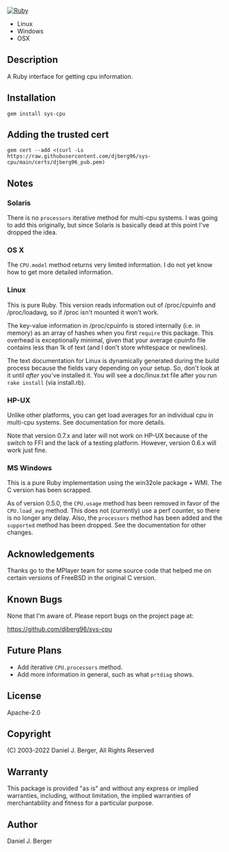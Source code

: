 [![Ruby](https://github.com/djberg96/sys-cpu/actions/workflows/ruby.yml/badge.svg)](https://github.com/djberg96/sys-cpu/actions/workflows/ruby.yml)

* Linux
* Windows
* OSX

## Description
A Ruby interface for getting cpu information.

## Installation
`gem install sys-cpu`

## Adding the trusted cert
`gem cert --add <(curl -Ls https://raw.githubusercontent.com/djberg96/sys-cpu/main/certs/djberg96_pub.pem)`

## Notes
### Solaris
There is no `processors` iterative method for multi-cpu systems. I was going to
add this originally, but since Solaris is basically dead at this point I've
dropped the idea.
   
### OS X
The `CPU.model` method returns very limited information. I do not yet know
how to get more detailed information.

### Linux
This is pure Ruby. This version reads information out of /proc/cpuinfo and
/proc/loadavg, so if /proc isn't mounted it won't work.

The key-value information in /proc/cpuinfo is stored internally (i.e. in
memory) as an array of hashes when you first `require` this package. This
overhead is exceptionally minimal, given that your average cpuinfo file
contains less than 1k of text (and I don't store whitespace or newlines).

The text documentation for Linux is dynamically generated during the
build process because the fields vary depending on your setup. So, don't
look at it until *after* you've installed it. You will see a doc/linux.txt
file after you run `rake install` (via install.rb).

### HP-UX
Unlike other platforms, you can get load averages for an individual cpu in
multi-cpu systems. See documentation for more details.

Note that version 0.7.x and later will not work on HP-UX because of the
switch to FFI and the lack of a testing platform. However, version 0.6.x
will work just fine.

### MS Windows
This is a pure Ruby implementation using the win32ole package + WMI. The C
version has been scrapped. 

As of version 0.5.0, the `CPU.usage` method has been removed in favor of the
`CPU.load_avg` method. This does not (currently) use a perf counter, so there
is no longer any delay. Also, the `processors` method has been added and the
`supported` method has been dropped. See the documentation for other changes.
   
## Acknowledgements
Thanks go to the MPlayer team for some source code that helped me on
certain versions of FreeBSD in the original C version.

## Known Bugs
None that I'm aware of. Please report bugs on the project page at:

https://github.com/djberg96/sys-cpu

## Future Plans
* Add iterative `CPU.processors` method.
* Add more information in general, such as what `prtdiag` shows.

## License
Apache-2.0

## Copyright
(C) 2003-2022 Daniel J. Berger, All Rights Reserved

## Warranty
This package is provided "as is" and without any express or
implied warranties, including, without limitation, the implied
warranties of merchantability and fitness for a particular purpose.

## Author
Daniel J. Berger

